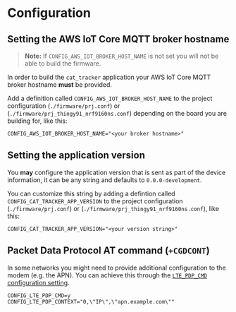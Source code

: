 # Configuration

## Setting the AWS IoT Core MQTT broker hostname

> **Note:** If `CONFIG_AWS_IOT_BROKER_HOST_NAME` is not set you will not be able
> to build the firmware.

In order to build the `cat_tracker` application your AWS IoT Core MQTT broker
hostname **must** be provided.

Add a definition called `CONFIG_AWS_IOT_BROKER_HOST_NAME` to the project
configuration (`./firmware/prj.conf`) or (`./firmware/prj_thingy91_nrf9160ns.conf`)
depending on the board you are building for, like this:

```
CONFIG_AWS_IOT_BROKER_HOST_NAME="<your broker hostname>"
```

## Setting the application version

You **may** configure the application version that is sent as part of the device
information, it can be any string and defaults to `0.0.0-development`.

You can customize this string by adding a defintion called `CONFIG_CAT_TRACKER_APP_VERSION`
to the project configuration (`./firmware/prj.conf`) or (`./firmware/prj_thingy91_nrf9160ns.conf`), like this:

```
CONFIG_CAT_TRACKER_APP_VERSION="<your version string>"
```

## Packet Data Protocol AT command (`+CGDCONT`)

In some networks you might need to provide additional configuration to the modem
(e.g. the APN). You can achieve this through the
[`LTE_PDP_CMD` configuration setting](https://developer.nordicsemi.com/nRF_Connect_SDK/doc/latest/nrf/reference/kconfig/CONFIG_LTE_PDP_CMD.html).

```
CONFIG_LTE_PDP_CMD=y
CONFIG_LTE_PDP_CONTEXT="0,\"IP\",\"apn.example.com\""
```
